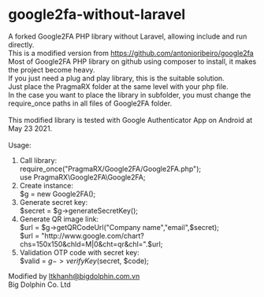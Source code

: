 # google2fa-without-laravel
A forked Google2FA PHP library without Laravel, allowing include and run directly. \
This is a modified version from https://github.com/antonioribeiro/google2fa \
Most of Google2FA PHP library on github using composer to install, it makes the project become heavy. \
If you just need a plug and play library, this is the suitable solution. \
Just place the PragmaRX folder at the same level with your php file. \
In the case you want to place the library in subfolder, you must change the require_once paths in all files of Google2FA folder. \
 \
This modified library is tested with Google Authenticator App on Android at May 23 2021. \
 \
Usage:
1. Call library: \
require_once("PragmaRX/Google2FA/Google2FA.php"); \
use PragmaRX\Google2FA\Google2FA;
2. Create instance: \
$g = new Google2FA();
3. Generate secret key: \
$secret = $g->generateSecretKey();
4. Generate QR image link: \
$url = $g->getQRCodeUrl("Company name","email",$secret); \
$url = "http://www.google.com/chart?chs=150x150&chld=M|0&cht=qr&chl=".$url;
5. Validation OTP code with secret key: \
$valid = $g->verifyKey($secret, $code);

Modified by ltkhanh@bigdolphin.com.vn \
Big Dolphin Co. Ltd

